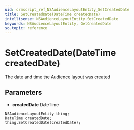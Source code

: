```yaml
---
uid: crmscript_ref_NSAudienceLayoutEntity_SetCreatedDate
title: SetCreatedDate(DateTime createdDate)
intellisense: NSAudienceLayoutEntity.SetCreatedDate
keywords: NSAudienceLayoutEntity, GetCreatedDate
so.topic: reference
---
```


# SetCreatedDate(DateTime createdDate)

The date and time the Audience layout was created

## Parameters

* **createdDate** DateTime

```crmscript
NSAudienceLayoutEntity thing;
DateTime createdDate;
thing.SetCreatedDate(createdDate);
```


